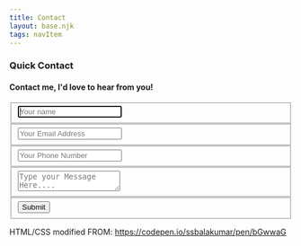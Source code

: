 ```yaml
---
title: Contact
layout: base.njk
tags: navItem
---
```

  <main>
    <div class="contact-container">  
      <form id="contact" action="" method="post">
        <h3>Quick Contact</h3>
        <h4>Contact me, I'd love to hear from you!</h4>
        <fieldset>
          <input placeholder="Your name" type="text" tabindex="1" required autofocus>
        </fieldset>
        <fieldset>
          <input placeholder="Your Email Address" type="email" tabindex="2" required>
        </fieldset>
        <fieldset>
          <input placeholder="Your Phone Number" type="tel" tabindex="3" required>
        </fieldset>
        <fieldset>
          <textarea placeholder="Type your Message Here...." tabindex="5" required></textarea>
        </fieldset>
        <fieldset>
          <button name="submit" type="submit" id="contact-submit" data-submit="...Sending">Submit</button>
        </fieldset>
      </form>
    </div>
    <p class="credits">HTML/CSS modified FROM: <a href="https://codepen.io/ssbalakumar/pen/bGwwaG">https://codepen.io/ssbalakumar/pen/bGwwaG</a></p>
  </main>